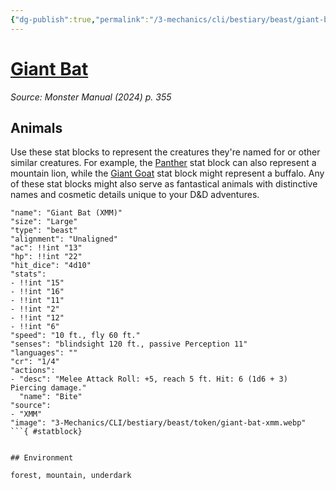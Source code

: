 ```yaml
---
{"dg-publish":true,"permalink":"/3-mechanics/cli/bestiary/beast/giant-bat-xmm/","tags":["ttrpg-cli/compendium/src/5e/xmm","ttrpg-cli/monster/cr/1-4","ttrpg-cli/monster/environment/forest","ttrpg-cli/monster/environment/mountain","ttrpg-cli/monster/environment/underdark","ttrpg-cli/monster/size/large","ttrpg-cli/monster/type/beast"],"noteIcon":""}
---
```


# [Giant Bat](3-Mechanics\CLI\bestiary\beast/giant-bat-xmm.md)
*Source: Monster Manual (2024) p. 355*  

## Animals

Use these stat blocks to represent the creatures they're named for or other similar creatures. For example, the [Panther](3-Mechanics/CLI/bestiary/beast/panther-xmm.md) stat block can also represent a mountain lion, while the [Giant Goat](3-Mechanics/CLI/bestiary/beast/giant-goat-xmm.md) stat block might represent a buffalo. Any of these stat blocks might also serve as fantastical animals with distinctive names and cosmetic details unique to your D&D adventures.

```statblock
"name": "Giant Bat (XMM)"
"size": "Large"
"type": "beast"
"alignment": "Unaligned"
"ac": !!int "13"
"hp": !!int "22"
"hit_dice": "4d10"
"stats":
- !!int "15"
- !!int "16"
- !!int "11"
- !!int "2"
- !!int "12"
- !!int "6"
"speed": "10 ft., fly 60 ft."
"senses": "blindsight 120 ft., passive Perception 11"
"languages": ""
"cr": "1/4"
"actions":
- "desc": "Melee Attack Roll: +5, reach 5 ft. Hit: 6 (1d6 + 3) Piercing damage."
  "name": "Bite"
"source":
- "XMM"
"image": "3-Mechanics/CLI/bestiary/beast/token/giant-bat-xmm.webp"
```{ #statblock}


## Environment

forest, mountain, underdark